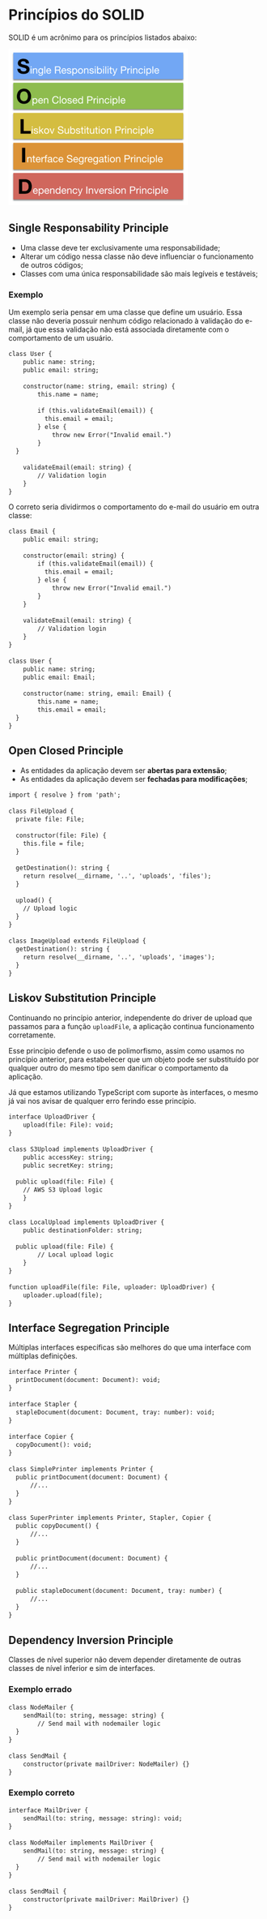 # Princípios do SOLID

SOLID é um acrônimo para os princípios listados abaixo:

![./assets/solid.png](./assets/solid.png)

## Single Responsability Principle

- Uma classe deve ter exclusivamente uma responsabilidade;
- Alterar um código nessa classe não deve influenciar o funcionamento de outros códigos;
- Classes com uma única responsabilidade são mais legíveis e testáveis;

### Exemplo

Um exemplo seria pensar em uma classe que define um usuário. Essa classe não deveria possuir nenhum código relacionado à validação do e-mail, já que essa validação não está associada diretamente com o comportamento de um usuário.

```tsx
class User {
	public name: string;
	public email: string;

	constructor(name: string, email: string) {
		this.name = name;

		if (this.validateEmail(email)) {
		  this.email = email;
		} else {
			throw new Error("Invalid email.")
		}
  }

	validateEmail(email: string) {
		// Validation login
	}
}
```

O correto seria dividirmos o comportamento do e-mail do usuário em outra classe:

```tsx
class Email {
	public email: string;

	constructor(email: string) {
		if (this.validateEmail(email)) {
		  this.email = email;
		} else {
			throw new Error("Invalid email.")
		}
	}

	validateEmail(email: string) {
		// Validation login
	}
}

class User {
	public name: string;
	public email: Email;

	constructor(name: string, email: Email) {
		this.name = name;
		this.email = email;
  }
}
```

## Open Closed Principle

- As entidades da aplicação devem ser **abertas para extensão**;
- As entidades da aplicação devem ser **fechadas para modificações**;

```tsx
import { resolve } from 'path';

class FileUpload {
  private file: File;

  constructor(file: File) {
    this.file = file;
  }

  getDestination(): string {
    return resolve(__dirname, '..', 'uploads', 'files');
  }

  upload() {
    // Upload logic
  }
}

class ImageUpload extends FileUpload {
  getDestination(): string {
    return resolve(__dirname, '..', 'uploads', 'images');
  }
}
```

## Liskov Substitution Principle

Continuando no princípio anterior, independente do driver de upload que passamos para a função `uploadFile`, a aplicação continua funcionamento corretamente.

Esse princípio defende o uso de polimorfismo, assim como usamos no princípio anterior, para estabelecer que um objeto pode ser substituído por qualquer outro do mesmo tipo sem danificar o comportamento da aplicação.

Já que estamos utilizando TypeScript com suporte às interfaces, o mesmo já vai nos avisar de qualquer erro ferindo esse princípio.

```tsx
interface UploadDriver {
	upload(file: File): void;
}

class S3Upload implements UploadDriver {
	public accessKey: string;
	public secretKey: string;

  public upload(file: File) {
    // AWS S3 Upload logic
	}
}

class LocalUpload implements UploadDriver {
	public destinationFolder: string;

  public upload(file: File) {
		// Local upload logic
	}
}

function uploadFile(file: File, uploader: UploadDriver) {
	uploader.upload(file);
}
```

## Interface Segregation Principle

Múltiplas interfaces específicas são melhores do que uma interface com múltiplas definições.

```tsx
interface Printer {
  printDocument(document: Document): void;
}

interface Stapler {
  stapleDocument(document: Document, tray: number): void;
}

interface Copier {
  copyDocument(): void;
}

class SimplePrinter implements Printer {
  public printDocument(document: Document) {
      //...
  }
}

class SuperPrinter implements Printer, Stapler, Copier {
  public copyDocument() {
      //...
  }

  public printDocument(document: Document) {
      //...
  }

  public stapleDocument(document: Document, tray: number) {
      //...
  }
}
```

## Dependency Inversion Principle

Classes de nível superior não devem depender diretamente de outras classes de nível inferior e sim de interfaces.

### Exemplo errado

```tsx
class NodeMailer {
	sendMail(to: string, message: string) {
		// Send mail with nodemailer logic
  }
}

class SendMail {
	constructor(private mailDriver: NodeMailer) {}
}
```

### Exemplo correto

```tsx
interface MailDriver {
	sendMail(to: string, message: string): void;
}

class NodeMailer implements MailDriver {
	sendMail(to: string, message: string) {
		// Send mail with nodemailer logic
  }
}

class SendMail {
	constructor(private mailDriver: MailDriver) {}
}
```
